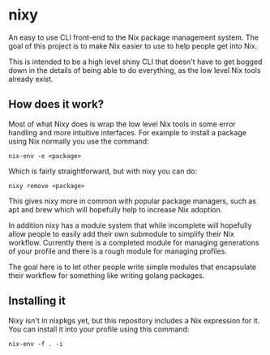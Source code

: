 # nixy

An easy to use CLI front-end to the Nix package management system. The goal of
this project is to make Nix easier to use to help people get into Nix.

This is intended to be a high level shiny CLI that doesn't have to get bogged
down in the details of being able to do everything, as the low level Nix tools
already exist.

## How does it work?

Most of what Nixy does is wrap the low level Nix tools in some error handling
and more intuitive interfaces. For example to install a package using Nix
normally you use the command:

	nix-env -e <package>

Which is fairly straightforward, but with nixy you can do:

	nixy remove <package>

This gives nixy more in common with popular package managers, such as apt and
brew which will hopefully help to increase Nix adoption.

In addition nixy has a module system that while incomplete will hopefully allow
people to easily add their own submodule to simplify their Nix workflow.
Currently there is a completed module for managing generations of your profile
and there is a rough module for managing profiles.

The goal here is to let other people write simple modules that encapsulate their
workflow for something like writing golang packages. 

## Installing it

Nixy isn't in nixpkgs yet, but this repository includes a Nix expression for it.
You can install it into your profile using this command:

	nix-env -f . -i
